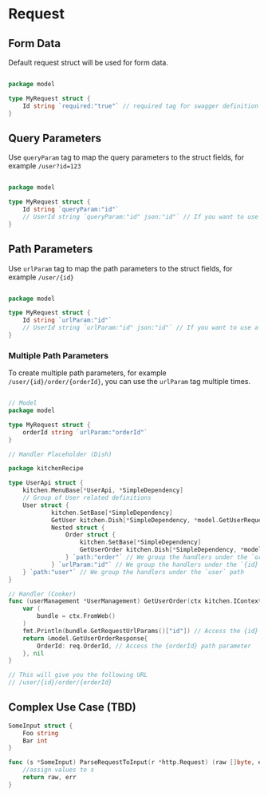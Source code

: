 # Request

## Form Data

Default request struct will be used for form data.

```go

package model

type MyRequest struct {
    Id string `required:"true"` // required tag for swagger definition
}

```

## Query Parameters

Use `queryParam` tag to map the query parameters to the struct fields, for example `/user?id=123`

```go

package model

type MyRequest struct {
	Id string `queryParam:"id"`
    // UserId string `queryParam:"id" json:"id"` // If you want to use a different name for the URL parameter
}

```

## Path Parameters

Use `urlParam` tag to map the path parameters to the struct fields, for example `/user/{id}`

```go

package model

type MyRequest struct {
	Id string `urlParam:"id"`
    // UserId string `urlParam:"id" json:"id"` // If you want to use a different name for the URL parameter
}

```

### Multiple Path Parameters

To create multiple path parameters, for example `/user/{id}/order/{orderId}`, you can use the `urlParam` tag multiple times.

```go

// Model
package model

type MyRequest struct {
	orderId string `urlParam:"orderId"`
}

// Handler Placeholder (Dish)

package kitchenRecipe

type UserApi struct {
	kitchen.MenuBase[*UserApi, *SimpleDependency]
    // Group of User related definitions
    User struct {
			kitchen.SetBase[*SimpleDependency]
			GetUser kitchen.Dish[*SimpleDependency, *model.GetUserRequest, *model.GetUserResponse]
			Nested struct {
				Order struct {
					kitchen.SetBase[*SimpleDependency]
					GetUserOrder kitchen.Dish[*SimpleDependency, *model.GetUserOrderRequest, *model.GetUserOrderResponse]
				} `path:"order"` // We group the handlers under the `order` path
			} `urlParam:"id"` // We group the handlers under the `{id}` path
	} `path:"user"` // We group the handlers under the `user` path
}

// Handler (Cooker)
func (userManagement *UserManagement) GetUserOrder(ctx kitchen.IContext[*recipe.SimpleDependency], req *model.GetUserOrderRequest) (*model.GetUserOrderResponse, error) {
	var (
		bundle = ctx.FromWeb()
	)
	fmt.Println(bundle.GetRequestUrlParams()["id"]) // Access the {id} path parameter
	return &model.GetUserOrderResponse{
		OrderId: req.OrderId, // Access the {orderId} path parameter
	}, nil
}

// This will give you the following URL
// /user/{id}/order/{orderId}

```

## Complex Use Case (TBD)

```go
SomeInput struct {
	Foo string
	Bar int
}

func (s *SomeInput) ParseRequestToInput(r *http.Request) (raw []byte, err error) {
    //assign values to s
    return raw, err
}
```
